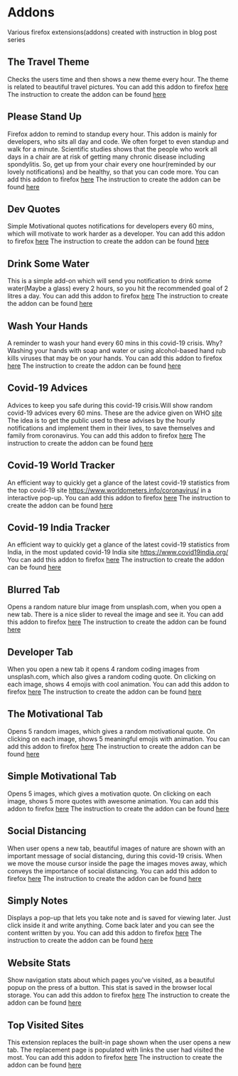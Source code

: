 # Addons
Various firefox extensions(addons) created with instruction in blog post series

## The Travel Theme
Checks the users time and then shows a new theme every hour. The theme is related to beautiful travel pictures.
You can add this addon to firefox [here](https://addons.mozilla.org/en-US/firefox/addon/the-travel-theme/)
The instruction to create the addon can be found [here](https://medium.com/@nabendu82/creating-firefox-browser-extensions-1-a48d2753f3d8)

## Please Stand Up
Firefox addon to remind to standup every hour. This addon is mainly for developers, who sits all day and code.
We often forget to even standup and walk for a minute. Scientific studies shows that the people who work all days in a chair are at risk of getting many chronic disease including spondylitis.
So, get up from your chair every one hour(reminded by our lovely notifications) and be healthy, so that you can code more.
You can add this addon to firefox [here](https://addons.mozilla.org/en-US/firefox/addon/please-stand-up/)
The instruction to create the addon can be found [here](https://medium.com/@nabendu82/creating-firefox-browser-extensions-3-85c678051e06)

## Dev Quotes
Simple Motivational quotes notifications for developers every 60 mins, which will motivate to work harder as a developer.
You can add this addon to firefox [here](https://addons.mozilla.org/en-US/firefox/addon/dev-quotes/)
The instruction to create the addon can be found [here](https://medium.com/@nabendu82/creating-firefox-browser-extensions-3-85c678051e06)

## Drink Some Water
This is a simple add-on which will send you notification to drink some water(Maybe a glass) every 2 hours, so you hit the recommended goal of 2 litres a day.
You can add this addon to firefox [here](https://addons.mozilla.org/en-US/firefox/addon/drink-some-water/)
The instruction to create the addon can be found [here](https://medium.com/@nabendu82/creating-firefox-browser-extensions-3-85c678051e06)

## Wash Your Hands
A reminder to wash your hand every 60 mins in this covid-19 crisis.
Why? Washing your hands with soap and water or using alcohol-based hand rub kills viruses that may be on your hands.
You can add this addon to firefox [here](https://addons.mozilla.org/en-US/firefox/addon/wash-your-hands/)
The instruction to create the addon can be found [here](https://medium.com/@nabendu82/creating-firefox-browser-extensions-for-covid-19-4-ba0231a18c25)

## Covid-19 Advices
Advices to keep you safe during this covid-19 crisis.Will show random covid-19 advices every 60 mins. These are the advice given on WHO [site](https://www.who.int/emergencies/diseases/novel-coronavirus-2019/advice-for-public)
The idea is to get the public used to these advises by the hourly notifications and implement them in their lives, to save themselves and family from coronavirus.
You can add this addon to firefox [here](https://addons.mozilla.org/en-US/firefox/addon/covid-19-advices/)
The instruction to create the addon can be found [here](https://medium.com/@nabendu82/creating-firefox-browser-extensions-for-covid-19-4-ba0231a18c25)

## Covid-19 World Tracker
An efficient way to quickly get a glance of the latest covid-19 statistics from the top covid-19 site https://www.worldometers.info/coronavirus/ in a interactive pop-up.
You can add this addon to firefox [here](https://addons.mozilla.org/en-US/firefox/addon/covid-19-world-tracker/)
The instruction to create the addon can be found [here](https://medium.com/@nabendu82/creating-firefox-browser-extensions-for-covid-19-5-e8c7119a777c)

## Covid-19 India Tracker
An efficient way to quickly get a glance of the latest covid-19 statistics from India, in the most updated covid-19 India site https://www.covid19india.org/
You can add this addon to firefox [here](https://addons.mozilla.org/en-US/firefox/addon/covid-19-india-tracker/)
The instruction to create the addon can be found [here](https://medium.com/@nabendu82/creating-firefox-browser-extensions-for-covid-19-6-1d43998b42c3)

## Blurred Tab
Opens a random nature blur image from unsplash.com, when you open a new tab. There is a nice slider to reveal the image and see it.
You can add this addon to firefox [here](https://addons.mozilla.org/en-US/firefox/addon/blurred-tab/)
The instruction to create the addon can be found [here](https://medium.com/@nabendu82/creating-firefox-browser-extensions-8-9b4c4d7e9ac0)

## Developer Tab
When you open a new tab it opens 4 random coding images from unsplash.com, which also gives a random coding quote. On clicking on each image, shows 4 emojis with cool animation.
You can add this addon to firefox [here](https://addons.mozilla.org/en-US/firefox/addon/developer-tab/)
The instruction to create the addon can be found [here](https://medium.com/@nabendu82/creating-firefox-browser-extensions-9-ffc78b734f98)

## The Motivational Tab
Opens 5 random images, which gives a random motivational quote. On clicking on each image, shows 5 meaningful emojis with animation.
You can add this addon to firefox [here](https://addons.mozilla.org/en-US/firefox/addon/the-motivational-tab/)
The instruction to create the addon can be found [here](https://medium.com/@nabendu82/creating-firefox-browser-extensions-10-459ec9876bb8)

## Simple Motivational Tab
Opens 5 images, which gives a motivation quote. On clicking on each image, shows 5 more quotes with awesome animation.
You can add this addon to firefox [here](https://addons.mozilla.org/en-US/firefox/addon/simple-motivational-tab/)
The instruction to create the addon can be found [here](https://medium.com/@nabendu82/creating-firefox-browser-extensions-10-459ec9876bb8)

## Social Distancing
When user opens a new tab, beautiful images of nature are shown with an important message of social distancing, during this covid-19 crisis.
When we move the mouse cursor inside the page the images moves away, which conveys the importance of social distancing.
You can add this addon to firefox [here](https://addons.mozilla.org/en-US/firefox/addon/social-distancing/)
The instruction to create the addon can be found [here](https://dev.to/nabendu82/creating-firefox-browser-extensions-for-covid-19-11-2fo1)

## Simply Notes
Displays a pop-up that lets you take note and is saved for viewing later. Just click inside it and write anything. Come back later and you can see the content written by you.
You can add this addon to firefox [here](https://addons.mozilla.org/en-US/firefox/addon/simply-notes/)
The instruction to create the addon can be found [here](https://medium.com/@nabendu82/creating-firefox-browser-extensions-12-182ba96c56c7)

## Website Stats
Show navigation stats about which pages you've visited, as a beautiful popup on the press of a button. This stat is saved in the browser local storage.
You can add this addon to firefox [here](https://addons.mozilla.org/en-US/firefox/addon/website-stats/)
The instruction to create the addon can be found [here](https://medium.com/@nabendu82/creating-firefox-browser-extensions-13-e37fdb48c2f3)

## Top Visited Sites
This extension replaces the built-in page shown when the user opens a new tab. The replacement page is populated with links the user had visited the most.
You can add this addon to firefox [here](https://addons.mozilla.org/en-US/firefox/addon/top-visited-sites/)
The instruction to create the addon can be found [here](https://medium.com/@nabendu82/creating-firefox-browser-extensions-14-cfdd90127456)
